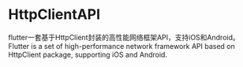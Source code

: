 # HttpClientAPI
flutter一套基于HttpClient封装的高性能网络框架API，支持iOS和Android。Flutter is a set of high-performance network framework API based on HttpClient package, supporting iOS and Android.
